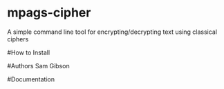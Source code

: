 # mpags-cipher
A simple command line tool for encrypting/decrypting text using classical ciphers

#How to Install

#Authors
Sam Gibson

#Documentation

